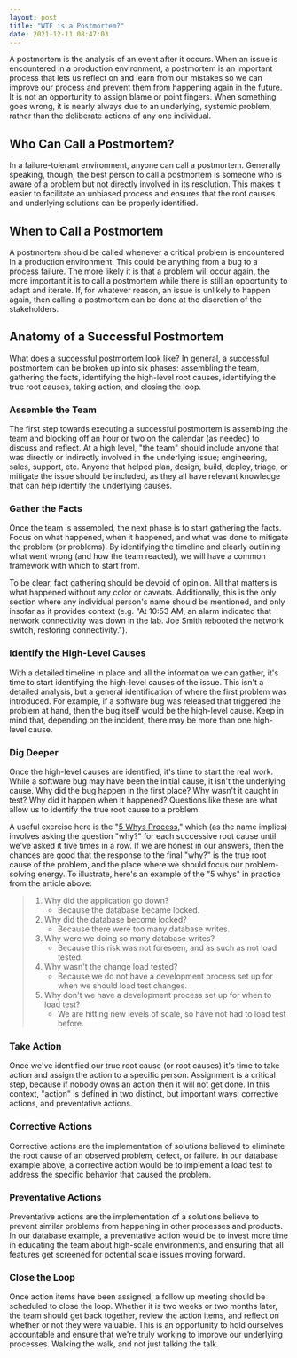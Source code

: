```yaml
---
layout: post
title: "WTF is a Postmortem?"
date: 2021-12-11 08:47:03
---
```


A postmortem is the analysis of an event after it occurs. When an issue is encountered in a production environment, a postmortem is an important process that lets us reflect on and learn from our mistakes so we can improve our process and prevent them from happening again in the future. It is not an opportunity to assign blame or point fingers. When something goes wrong, it is nearly always due to an underlying, systemic problem, rather than the deliberate actions of any one individual.

## Who Can Call a Postmortem?

In a failure-tolerant environment, anyone  can call a postmortem. Generally speaking, though, the best person to call a postmortem is someone who is aware of a problem but not directly involved in its resolution. This makes it easier to facilitate an unbiased process and ensures that the root causes and underlying solutions can be properly identified.

## When to Call a Postmortem

A postmortem should be called whenever a critical problem is encountered in a production environment. This could be anything from a bug to a process failure. The more likely it is that a problem will occur again, the more important it is to call a postmortem while there is still an opportunity to adapt and iterate. If, for whatever reason, an issue is unlikely to happen again, then calling a postmortem can be done at the discretion of the stakeholders.

## Anatomy of a Successful Postmortem

What does a successful postmortem look like? In general, a successful postmortem can be broken up into six phases: assembling the team, gathering the facts, identifying the high-level root causes, identifying the true root causes, taking action, and closing the loop.

### Assemble the Team

The first step towards executing a successful postmortem is assembling the team and blocking off an hour or two on the calendar (as needed) to discuss and reflect. At a high level, "the team" should include anyone that was directly or indirectly involved in the underlying issue; engineering, sales, support, etc. Anyone that helped plan, design, build, deploy, triage, or mitigate the issue should be included, as they all have relevant knowledge that can help identify the underlying causes.

### Gather the Facts

Once the team is assembled, the next phase is to start gathering the facts. Focus on what happened, when it happened, and what was done to mitigate the problem (or problems). By identifying the timeline and clearly outlining what went wrong (and how the team reacted), we will have a common framework with which to start from.

To be clear, fact gathering should be devoid of opinion. All that matters is what happened without any color or caveats. Additionally, this is the only section where any individual person's name should be mentioned, and only insofar as it provides context (e.g. "At 10:53 AM, an alarm indicated that network connectivity was down in the lab. Joe Smith rebooted the network switch, restoring connectivity.").

### Identify the High-Level Causes

With a detailed timeline in place and all the information we can gather, it's time to start identifying the high-level causes of the issue. This isn't a detailed analysis, but a general identification of where the first problem was introduced. For example, if a software bug was released that triggered the problem at hand, then the bug itself would be the high-level cause. Keep in mind that, depending on the incident, there may be more than one high-level cause.

### Dig Deeper

Once the high-level causes are identified, it's time to start the real work. While a software bug may have been the initial cause, it isn't the underlying cause. Why did the bug happen in the first place? Why wasn't it caught in test? Why did it happen when it happened? Questions like these are what allow us to identify the true root cause to a problem.

A useful exercise here is the "[5 Whys Process](https://buffer.com/resources/5-whys-process/)," which (as the name implies) involves asking the question "why?" for each successive root cause until we've asked it five times in a row. If we are honest in our answers, then the chances are good that the response to the final "why?" is the true root cause of the problem, and the place where we should focus our problem-solving energy. To illustrate, here's an example of the "5 whys" in practice from the article above:

> 1. Why did the application go down?
>     - Because the database became locked.
> 1. Why did the database become locked?
>     - Because there were too many database writes.
> 1. Why were we doing so many database writes?
>     - Because this risk was not foreseen, and as such as not load tested.
> 1. Why wasn't the change load tested?
>     - Because we do not have a development process set up for when we should load test changes.
> 1. Why don't we have a development process set up for when to load test?
>     - We are hitting new levels of scale, so have not had to load test before.

### Take Action

Once we've identified our true root cause (or root causes) it's time to take action and assign the action to a specific person. Assignment is a critical step, because if nobody owns an action then it will not get done. In this context, "action" is defined in two distinct, but important ways: corrective actions, and preventative actions.

### Corrective Actions

Corrective actions are the implementation of solutions believed to eliminate the root cause of an observed problem, defect, or failure. In our database example above, a corrective action would be to implement a load test to address the specific behavior that caused the problem.

### Preventative Actions

Preventative actions are the implementation of a solutions believe to prevent similar problems from happening in other processes and products. In our database example, a preventative action would be to invest more time in educating the team about high-scale environments, and ensuring that all features get screened for potential scale issues moving forward.

### Close the Loop

Once action items have been assigned, a follow up meeting should be scheduled to close the loop. Whether it is two weeks or two months later, the team should get back together, review the action items, and reflect on whether or not they were valuable. This is an opportunity to hold ourselves accountable and ensure that we're truly working to improve our underlying processes. Walking the walk, and not just talking the talk.

